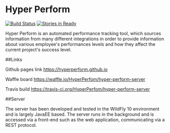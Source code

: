 # Hyper Perform

[![Build Status](https://travis-ci.org/HyperPerfom/hyper-perform-server.svg?branch=develop)](https://travis-ci.org/HyperPerfom/hyper-perform-server)
[![Stories in Ready](https://badge.waffle.io/HyperPerfom/hyper-perform-server.svg?label=ready&title=Ready)](http://waffle.io/HyperPerfom/hyper-perform-server)

Hyper Perform is an automated performance tracking tool, which sources information from many different integrations in order to provide information about various employee's performances levels and how they affect the current project's success level.

##Links

Github pages link https://hyperperform.github.io

Waffle board https://waffle.io/HyperPerfom/hyper-perform-server

Travis build https://travis-ci.org/HyperPerfom/hyper-perform-server


##Server

The server has been developed and tested in the WildFly 10 environment and is largely JavaEE based. The server runs in the background and is accessed via a front-end such as the web application, communicating via a REST protocol.
